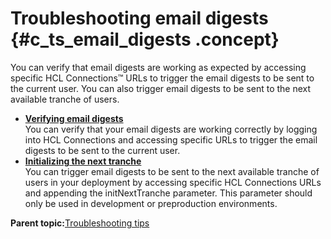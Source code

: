 # Troubleshooting email digests {#c_ts_email_digests .concept}

You can verify that email digests are working as expected by accessing specific HCL Connections™ URLs to trigger the email digests to be sent to the current user. You can also trigger email digests to be sent to the next available tranche of users.

-   **[Verifying email digests](../troubleshoot/ts_t_trigger_email_notifications.md)**  
You can verify that your email digests are working correctly by logging into HCL Connections and accessing specific URLs to trigger the email digests to be sent to the current user.
-   **[Initializing the next tranche](../troubleshoot/ts_t_initialize_tranche.md)**  
You can trigger email digests to be sent to the next available tranche of users in your deployment by accessing specific HCL Connections URLs and appending the initNextTranche parameter. This parameter should only be used in development or preproduction environments.

**Parent topic:**[Troubleshooting tips](../troubleshoot/ts_c_ts_tips_overview.md)

